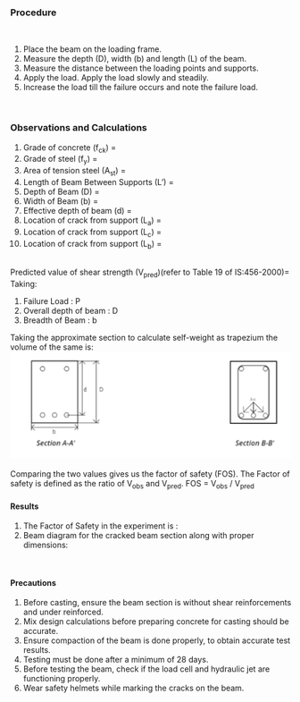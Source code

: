 <h3>Procedure</h3>
<br>
<ol>
<li>Place the beam on the loading frame.</li>
<li>Measure the depth (D), width (b) and length (L) of the beam. </li>
<li>Measure the distance between the loading points and supports.</li>
<li>Apply the load. Apply the load slowly and steadily.</li>
<li>Increase the load till the failure occurs and note the failure load.</li>
</ol>

<br>
<h3>Observations and Calculations</h3>
<ol>
<li>Grade of concrete (f<sub>ck</sub>)                               =</li>
<li>Grade of steel (f<sub>y</sub>)                                   =</li>
<li>Area of tension steel (A<sub>st</sub>)                            =</li>
<li>Length of Beam Between Supports (L’)                 =</li>
<li>Depth of Beam (D)                                      =</li>
<li>Width of Beam (b)                                      =</li>
<li>Effective depth of beam (d)                           =</li>
<li>Location of crack from support (L<sub>a</sub>)                       =</li>
<li>Location of crack from support (L<sub>c</sub>)                       =</li>
<li>Location of crack from support (L<sub>b</sub>)                       =</li>
</ol>

<br>
Predicted value of shear strength (V<sub>pred</sub>)(refer to Table 19 of IS:456-2000)= 
Taking:
<ol>
<li>Failure Load : P</li>
<li>Overall depth of beam : D</li>
<li>Breadth of Beam : b</li>
</ol>
Taking the approximate section to calculate self-weight as trapezium the volume of the same is:
<br>
<div align="center"><img src="images/fig18.png"></div>
<br>
Comparing the two values gives us the factor of safety (FOS). The Factor of safety is defined as the ratio of V<sub>obs</sub> and V<sub>pred</sub>.
FOS = V<sub>obs</sub> / V<sub>pred</sub>

<br>
<h4>Results</h4>
<ol>
<li>The Factor of Safety in the experiment is :</li>
<li>Beam diagram for the cracked beam section along with proper dimensions:</li>
</ol>
<br>
<h4>Precautions</h4>
<ol>
<li>Before casting, ensure the beam section is without shear reinforcements and under reinforced.</li>
<li>Mix design calculations before preparing concrete for casting should be accurate.</li>
<li>Ensure compaction of the beam is done properly, to obtain accurate test results.</li>
<li>Testing must be done after a minimum of 28 days.</li>
<li>Before testing the beam, check if the load cell and hydraulic jet are functioning properly.</li>
<li>Wear safety helmets while marking the cracks on the beam.</li>

</ol>
<br>
